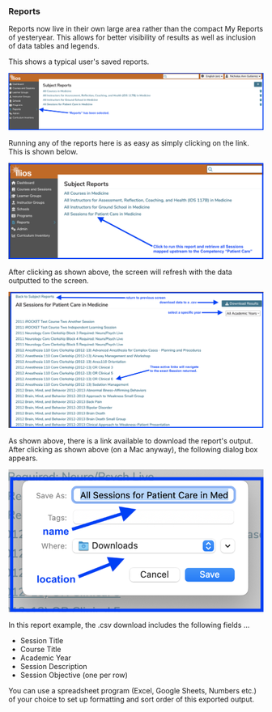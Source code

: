 ### Reports
Reports now live in their own large area rather than the compact My Reports of yesteryear. This allows for better visibility of results as well as inclusion of data tables and legends.

This shows a typical user's saved reports.

![](../images/reports_init_1.png)

Running any of the reports here is as easy as simply clicking on the link. This is shown below.

![](../images/reports_run_init_1.png)

After clicking as shown above, the screen will refresh with the data outputted to the screen. 

![](../images/report_with_data_1.png)

As shown above, there is a link available to download the report's output. After clicking as shown above (on a Mac anyway), the following dialog box appears. 

![](../images/download_report_data.png)

In this report example, the .csv download includes the following fields ...

* Session Title 
* Course Title 
* Academic Year
* Session Description
* Session Objective (one per row)

You can use a spreadsheet program (Excel, Google Sheets, Numbers etc.) of your choice to set up formatting and sort order of this exported output.
